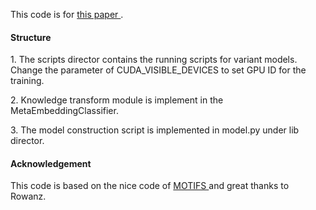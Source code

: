 
This code is for <a href="https://arxiv.org/abs/2006.07585"> this paper  </a> .

<h4> Structure </h4>
   1. The scripts director contains the running scripts for variant models. Change the parameter of CUDA_VISIBLE_DEVICES to set  GPU ID for the training.<p>
   2. Knowledge transform module is implement in the MetaEmbeddingClassifier. <p>
   3. The model construction script is implemented in model.py under lib director. 
<h4>Acknowledgement </h4>
This code is based on the nice code of  <a href="https://github.com/rowanz/neural-motifs"> MOTIFS </a> and great thanks to Rowanz. 

